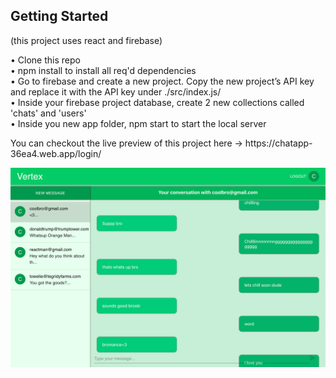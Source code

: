 <h2>Getting Started</h2> 
(this project uses react and firebase) 
<p></p>

•	Clone this repo </br>
•	npm install to install all req'd dependencies </br>
•	Go to firebase and create a new project. Copy the new project’s API key and replace it with the API key under ./src/index.js/ </br>
•	Inside your firebase project database, create 2 new collections called 'chats' and 'users' </br>
•	Inside you new app folder, npm start to start the local server 
<p></p>
You can checkout the live preview of this project here -> https://chatapp-36ea4.web.app/login/

<p></p>
<img src="./chatapp.png" alt="Project">
